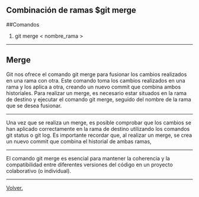 ## Combinación de ramas $git merge

##Comandos
1) git merge < nombre_rama >

---

## Merge

Git nos ofrece el comando git merge para fusionar los
cambios realizados en una rama con otra. Este comando
toma los cambios realizados en una rama y los aplica
a otra, creando un nuevo commit que combina ambos
historiales.
Para realizar un merge, es necesario estar situados en
la rama de destino y ejecutar el comando git merge,
seguido del nombre de la rama que se desea fusionar.

---

Una vez que se realiza un merge, es posible comprobar
que los cambios se han aplicado correctamente en la
rama de destino utilizando los comandos git status
o git log. Es importante recordar que, al realizar un
merge, se crea un nuevo commit que combina el historial
de ambas ramas,

---
El comando git merge es esencial para mantener la
coherencia y la compatibilidad entre diferentes versiones
del código en un proyecto colaborativo (o individual).

---

[Volver.](https://github.com/megagringa/Git-GitHub)
